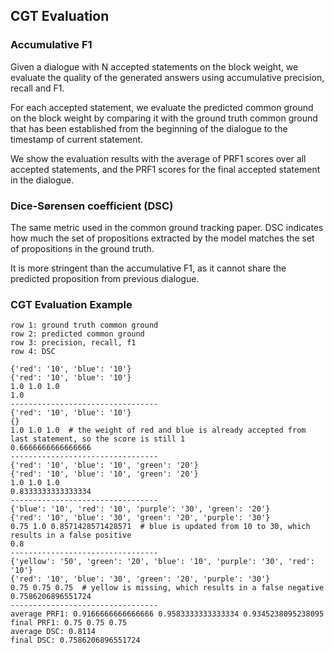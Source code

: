 ## CGT Evaluation
### Accumulative F1
Given a dialogue with N accepted statements on the block weight, we
evaluate the quality of the generated answers using accumulative precision, recall and F1.

For each accepted statement, we evaluate the predicted common ground on the block weight 
by comparing it with the ground truth common ground that has been established from the beginning of the dialogue to the timestamp of current statement.

We show the evaluation results with the average of PRF1 scores over all accepted statements, and the 
PRF1 scores for the final accepted statement in the dialogue.

### Dice-Sørensen coefficient (DSC)
The same metric used in the common ground tracking paper.
DSC indicates how much the set of propositions extracted by the model matches the set of propositions in the ground truth.

It is more stringent than the accumulative F1, as it cannot share the predicted proposition from previous dialogue.

### CGT Evaluation Example
```
row 1: ground truth common ground
row 2: predicted common ground
row 3: precision, recall, f1
row 4: DSC

{'red': '10', 'blue': '10'}
{'red': '10', 'blue': '10'}
1.0 1.0 1.0
1.0
---------------------------------
{'red': '10', 'blue': '10'}
{}
1.0 1.0 1.0  # the weight of red and blue is already accepted from last statement, so the score is still 1
0.6666666666666666
---------------------------------
{'red': '10', 'blue': '10', 'green': '20'}
{'red': '10', 'blue': '10', 'green': '20'}
1.0 1.0 1.0
0.8333333333333334
---------------------------------
{'blue': '10', 'red': '10', 'purple': '30', 'green': '20'}
{'red': '10', 'blue': '30', 'green': '20', 'purple': '30'}
0.75 1.0 0.8571428571428571  # blue is updated from 10 to 30, which results in a false positive
0.8
---------------------------------
{'yellow': '50', 'green': '20', 'blue': '10', 'purple': '30', 'red': '10'}
{'red': '10', 'blue': '30', 'green': '20', 'purple': '30'}
0.75 0.75 0.75  # yellow is missing, which results in a false negative
0.7586206896551724
---------------------------------
average PRF1: 0.9166666666666666 0.9583333333333334 0.9345238095238095
final PRF1: 0.75 0.75 0.75
average DSC: 0.8114
final DSC: 0.7586206896551724
```